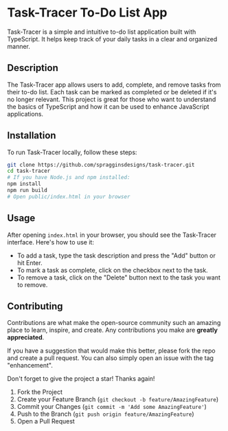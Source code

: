 # Task-Tracer To-Do List App

Task-Tracer is a simple and intuitive to-do list application built with TypeScript. It helps keep track of your daily tasks in a clear and organized manner.

## Description

The Task-Tracer app allows users to add, complete, and remove tasks from their to-do list. Each task can be marked as completed or be deleted if it's no longer relevant. This project is great for those who want to understand the basics of TypeScript and how it can be used to enhance JavaScript applications.

## Installation

To run Task-Tracer locally, follow these steps:

```sh
git clone https://github.com/spragginsdesigns/task-tracer.git
cd task-tracer
# If you have Node.js and npm installed:
npm install
npm run build
# Open public/index.html in your browser
```

## Usage

After opening `index.html` in your browser, you should see the Task-Tracer interface. Here's how to use it:

- To add a task, type the task description and press the "Add" button or hit Enter.
- To mark a task as complete, click on the checkbox next to the task.
- To remove a task, click on the "Delete" button next to the task you want to remove.

## Contributing

Contributions are what make the open-source community such an amazing place to learn, inspire, and create. Any contributions you make are **greatly appreciated**.

If you have a suggestion that would make this better, please fork the repo and create a pull request. You can also simply open an issue with the tag "enhancement".

Don't forget to give the project a star! Thanks again!

1. Fork the Project
2. Create your Feature Branch (`git checkout -b feature/AmazingFeature`)
3. Commit your Changes (`git commit -m 'Add some AmazingFeature'`)
4. Push to the Branch (`git push origin feature/AmazingFeature`)
5. Open a Pull Request
